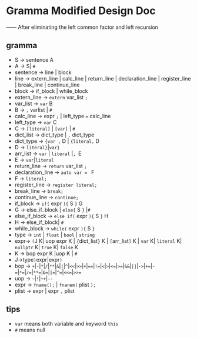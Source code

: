 # Gramma Modified Design Doc
—— After eliminating the left common factor and left recursion
## gramma
+ S -> sentence A
+ A -> S| `#`
+ sentence -> line | block
+ line -> extern_line | calc_line | return_line | declaration_line | register_line | break_line | continue_line
+ block -> if_block | while_block
+ extern_line -> `extern` var_list `;`
+ var_list -> `var` B
+ B -> `,` varlist | `#`
+ calc_line -> expr `;` | left_type `=` calc_line
+ left_type ->  `var` C
+ C -> `[literal]` | `[var]` | `#`
+ dict_list -> dict_type | `,` dict_type
+ dict_type -> `{var ,` D | `{literal,` D
+ D -> `literal}`|`var}`
+ arr_list ->  `var` | `literal` |`, `E
+ E -> `var`|`literal`
+ return_line -> `return` var_list `;`
+ declaration_line -> `auto var = ` F
+ F -> `literal;`
+ register_line -> `register literal;`
+ break_line -> `break;`
+ continue_line -> `continue;`
+ if_block -> `if(` expr `){` S `}` G
+ G -> else_if_block | `else{` S `}` |`#`
+ else_if_block -> `else if(` expr `){` S `}` H
+ H -> else_if_block| `#`
+ while_block -> `while(` expr `){` S `}`
+ type -> `int` | `float` | `bool` | `string`
+ expr-> `(`J K| uop expr K | `{`dict_list`}` K | `[`arr_list`]` K | `var` K| `literal` K| `nullptr` K| `true` K| `false` K
+ K -> bop expr K |uop K | `#`
+ J->type`)`expr|expr`)` 
+ bop -> `+`|`-`|`*`|`/`|`**`|`&`|`|`|`^`|`<<`|`>>`|`+`|`==`|`!=`|`<`|`>`|`<=`|`>=`|`&&`|`||`|`->`|`+=`|`-=`|`*=`|`/=`|`**=`|`&=`|`|=`|`^=`|`<<=`|`>>=`
+ uop -> `~`|`!`|`++`|`--`
+ expr -> `fname();` | `fnanem(` plist `);`
+ plist -> expr | expr `,` plist
## tips
+ `var` means both variable and keyword `this`
+ `#` means null
